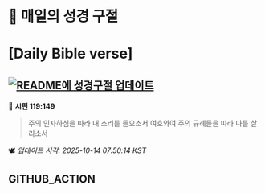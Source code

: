 # 🙏 매일의 성경 구절
# [Daily Bible verse]
## [![README에 성경구절 업데이트](https://github.com/DONGSUKA/first_test/actions/workflows/update-readme-bible.yml/badge.svg)](https://github.com/DONGSUKA/first_test/actions/workflows/update-readme-bible.yml)
<!-- START_BIBLE_VERSE -->
📖 **시편 119:149**
> 주의 인자하심을 따라 내 소리를 들으소서 여호와여 주의 규례들을 따라 나를 살리소서

🕊️ _업데이트 시각: 2025-10-14 07:50:14 KST_
  <!-- END_BIBLE_VERSE -->
## GITHUB_ACTION
